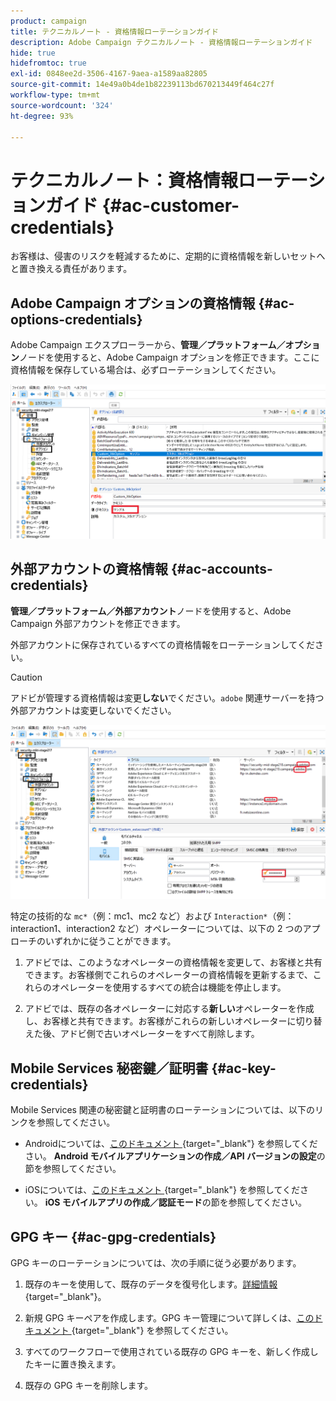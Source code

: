 ```yaml
---
product: campaign
title: テクニカルノート - 資格情報ローテーションガイド
description: Adobe Campaign テクニカルノート - 資格情報ローテーションガイド
hide: true
hidefromtoc: true
exl-id: 0848ee2d-3506-4167-9aea-a1589aa82805
source-git-commit: 14e49a0b4de1b82239113bd670213449f464c27f
workflow-type: tm+mt
source-wordcount: '324'
ht-degree: 93%

---
```


# テクニカルノート：資格情報ローテーションガイド {#ac-customer-credentials}

お客様は、侵害のリスクを軽減するために、定期的に資格情報を新しいセットへと置き換える責任があります。

## Adobe Campaign オプションの資格情報 {#ac-options-credentials}

Adobe Campaign エクスプローラーから、**管理／プラットフォーム／オプション**&#x200B;ノードを使用すると、Adobe Campaign オプションを修正できます。ここに資格情報を保存している場合は、必ずローテーションしてください。

![](assets/technote-2.png)

## 外部アカウントの資格情報 {#ac-accounts-credentials}

**管理／プラットフォーム／外部アカウント**&#x200B;ノードを使用すると、Adobe Campaign 外部アカウントを修正できます。

外部アカウントに保存されているすべての資格情報をローテーションしてください。

>[!CAUTION]
>
>アドビが管理する資格情報は変更&#x200B;**しない**&#x200B;でください。`adobe` 関連サーバーを持つ外部アカウントは変更しないでください。

![](assets/technote-1.png)

特定の技術的な `mc*`（例：mc1、mc2 など）および `Interaction*`（例：interaction1、interaction2 など）オペレーターについては、以下の 2 つのアプローチのいずれかに従うことができます。

1. アドビでは、このようなオペレーターの資格情報を変更して、お客様と共有できます。お客様側でこれらのオペレーターの資格情報を更新するまで、これらのオペレーターを使用するすべての統合は機能を停止します。

1. アドビでは、既存の各オペレーターに対応する&#x200B;**新しい**&#x200B;オペレーターを作成し、お客様と共有できます。お客様がこれらの新しいオペレーターに切り替えた後、アドビ側で古いオペレーターをすべて削除します。


## Mobile Services 秘密鍵／証明書  {#ac-key-credentials}

Mobile Services 関連の秘密鍵と証明書のローテーションについては、以下のリンクを参照してください。

* Androidについては、[&#x200B; このドキュメント &#x200B;](https://experienceleague.adobe.com/ja/docs/campaign-classic/using/sending-messages/sending-push-notifications/configure-the-mobile-app/configuring-the-mobile-application-android){target="_blank"} を参照してください。
**Android モバイルアプリケーションの作成／API バージョンの設定**&#x200B;の節を参照してください。

* iOSについては、[&#x200B; このドキュメント &#x200B;](https://experienceleague.adobe.com/ja/docs/campaign-classic/using/sending-messages/sending-push-notifications/configure-the-mobile-app/configuring-the-mobile-application){target="_blank"} を参照してください。
**iOS モバイルアプリの作成／認証モード**&#x200B;の節を参照してください。

## GPG キー {#ac-gpg-credentials}

GPG キーのローテーションについては、次の手順に従う必要があります。

1. 既存のキーを使用して、既存のデータを復号化します。[詳細情報](https://experienceleague.adobe.com/ja/docs/control-panel/using/instances-settings/gpg-keys-management#decrypting-data){target="_blank"}。

1. 新規 GPG キーペアを作成します。GPG キー管理について詳しくは、[&#x200B; このドキュメント &#x200B;](https://experienceleague.adobe.com/ja/docs/control-panel/using/instances-settings/gpg-keys-management#decrypting-data){target="_blank"} を参照してください。

1. すべてのワークフローで使用されている既存の GPG キーを、新しく作成したキーに置き換えます。

1. 既存の GPG キーを削除します。
